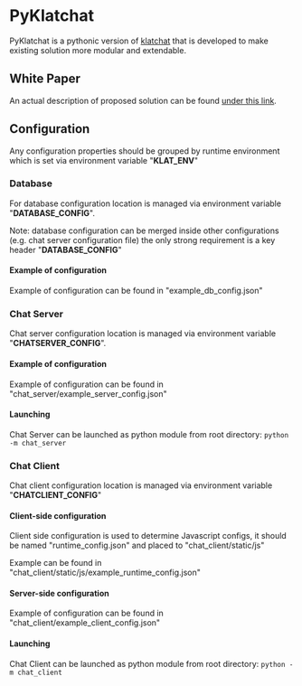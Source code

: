 # PyKlatchat

PyKlatchat is a pythonic version of [klatchat](https://github.com/NeonGeckoCom/klatchat) that is developed to make existing solution more modular and extendable.

## White Paper

An actual description of proposed solution can be found [under this link](https://github.com/NeonGeckoCom/pyklatchat/blob/master/PyKlatchat%20Whitepaper.pdf).

## Configuration

Any configuration properties should be grouped by runtime environment which is set via environment variable "<b>KLAT_ENV</b>"


### Database

For database configuration location is managed via environment variable "<b>DATABASE_CONFIG</b>".

Note: database configuration can be merged inside other configurations (e.g. chat server configuration file)
the only strong requirement is a key header "<b>DATABASE_CONFIG</b>"

#### Example of configuration

Example of configuration can be found in "example_db_config.json"


### Chat Server

Chat server configuration location is managed via environment variable "<b>CHATSERVER_CONFIG</b>".

#### Example of configuration

Example of configuration can be found in "chat_server/example_server_config.json"

#### Launching

Chat Server can be launched as python module from root directory: ```python -m chat_server```

### Chat Client

Chat client configuration location is managed via environment variable "<b>CHATCLIENT_CONFIG</b>"

#### Client-side configuration

Client side configuration is used to determine Javascript configs, it should be named "runtime_config.json" and placed to "chat_client/static/js"

Example can be found in "chat_client/static/js/example_runtime_config.json"


#### Server-side configuration

Example of configuration can be found in "chat_client/example_client_config.json"

#### Launching

Chat Client can be launched as python module from root directory: ```python -m chat_client```

